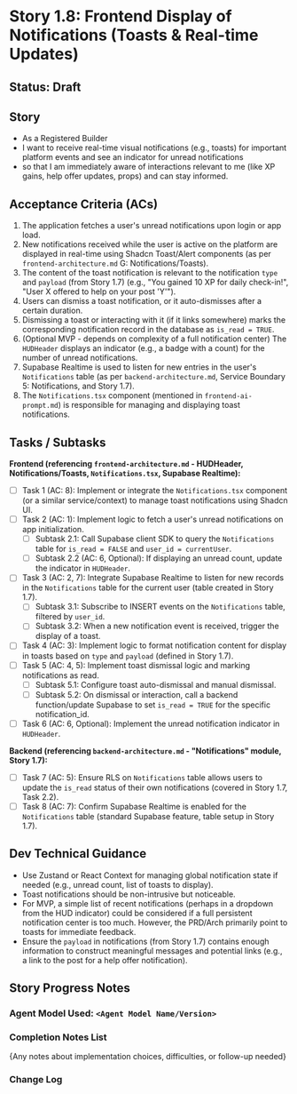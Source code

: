 # Story 1.8: Frontend Display of Notifications (Toasts & Real-time Updates)

## Status: Draft

## Story

- As a Registered Builder
- I want to receive real-time visual notifications (e.g., toasts) for important platform events and see an indicator for unread notifications
- so that I am immediately aware of interactions relevant to me (like XP gains, help offer updates, props) and can stay informed.

## Acceptance Criteria (ACs)

1.  The application fetches a user's unread notifications upon login or app load.
2.  New notifications received while the user is active on the platform are displayed in real-time using Shadcn Toast/Alert components (as per `frontend-architecture.md` G: Notifications/Toasts).
3.  The content of the toast notification is relevant to the notification `type` and `payload` (from Story 1.7) (e.g., "You gained 10 XP for daily check-in!", "User X offered to help on your post 'Y'").
4.  Users can dismiss a toast notification, or it auto-dismisses after a certain duration.
5.  Dismissing a toast or interacting with it (if it links somewhere) marks the corresponding notification record in the database as `is_read = TRUE`.
6.  (Optional MVP - depends on complexity of a full notification center) The `HUDHeader` displays an indicator (e.g., a badge with a count) for the number of unread notifications.
7.  Supabase Realtime is used to listen for new entries in the user's `Notifications` table (as per `backend-architecture.md`, Service Boundary 5: Notifications, and Story 1.7).
8.  The `Notifications.tsx` component (mentioned in `frontend-ai-prompt.md`) is responsible for managing and displaying toast notifications.

## Tasks / Subtasks

**Frontend (referencing `frontend-architecture.md` - HUDHeader, Notifications/Toasts, `Notifications.tsx`, Supabase Realtime):**
- [ ] Task 1 (AC: 8): Implement or integrate the `Notifications.tsx` component (or a similar service/context) to manage toast notifications using Shadcn UI.
- [ ] Task 2 (AC: 1): Implement logic to fetch a user's unread notifications on app initialization.
    - [ ] Subtask 2.1: Call Supabase client SDK to query the `Notifications` table for `is_read = FALSE` and `user_id = currentUser`.
    - [ ] Subtask 2.2 (AC: 6, Optional): If displaying an unread count, update the indicator in `HUDHeader`.
- [ ] Task 3 (AC: 2, 7): Integrate Supabase Realtime to listen for new records in the `Notifications` table for the current user (table created in Story 1.7).
    - [ ] Subtask 3.1: Subscribe to INSERT events on the `Notifications` table, filtered by `user_id`.
    - [ ] Subtask 3.2: When a new notification event is received, trigger the display of a toast.
- [ ] Task 4 (AC: 3): Implement logic to format notification content for display in toasts based on `type` and `payload` (defined in Story 1.7).
- [ ] Task 5 (AC: 4, 5): Implement toast dismissal logic and marking notifications as read.
    - [ ] Subtask 5.1: Configure toast auto-dismissal and manual dismissal.
    - [ ] Subtask 5.2: On dismissal or interaction, call a backend function/update Supabase to set `is_read = TRUE` for the specific notification_id.
- [ ] Task 6 (AC: 6, Optional): Implement the unread notification indicator in `HUDHeader`.

**Backend (referencing `backend-architecture.md` - "Notifications" module, Story 1.7):**
- [ ] Task 7 (AC: 5): Ensure RLS on `Notifications` table allows users to update the `is_read` status of their own notifications (covered in Story 1.7, Task 2.2).
- [ ] Task 8 (AC: 7): Confirm Supabase Realtime is enabled for the `Notifications` table (standard Supabase feature, table setup in Story 1.7).

## Dev Technical Guidance

- Use Zustand or React Context for managing global notification state if needed (e.g., unread count, list of toasts to display).
- Toast notifications should be non-intrusive but noticeable.
- For MVP, a simple list of recent notifications (perhaps in a dropdown from the HUD indicator) could be considered if a full persistent notification center is too much. However, the PRD/Arch primarily point to toasts for immediate feedback.
- Ensure the `payload` in notifications (from Story 1.7) contains enough information to construct meaningful messages and potential links (e.g., a link to the post for a help offer notification).

## Story Progress Notes

### Agent Model Used: `<Agent Model Name/Version>`

### Completion Notes List

{Any notes about implementation choices, difficulties, or follow-up needed}

### Change Log 
